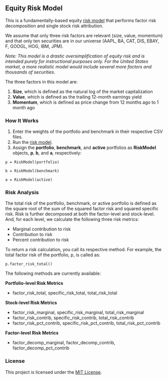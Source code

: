 ## Equity Risk Model

This is a fundamentally-based equity [risk model](/equity_risk_model.py) that performs factor risk decomposition and single stock risk attribution. 

We assume that only three risk factors are relevant (size, value, momentum) and that only ten securities are in our universe (AAPL, BA, CAT, DIS, EBAY, F, GOOGL, HOG, IBM, JPM).

*Note: This model is a drastic oversimplification of equity risk and is intended purely for instructional purposes only. For the United States market, a more realistic model would include several more factors and thousands of securities.*

The three factors in this model are:

1. **Size**, which is defined as the natural log of the market capitalization
2. **Value**, which is defined as the trailing 12-month earnings yield
3. **Momentum**, which is defined as price change from 12 months ago to 1 month ago

### How It Works

1. Enter the weights of the portfolio and benchmark in their respective CSV files.
2. Run the [risk model](/equity_risk_model.py).
3. Assign the **portfolio**, **benchmark**, and **active** portfolios as **RiskModel** objects, **p**, **b**, and **a**, respectively:
```
p = RiskModel(portfolio)
```
```
b = RiskModel(benchmark)
```
```
a = RiskModel(active)
```

### Risk Analysis

The total risk of the portfolio, benchmark, or active portfolio is defined as the square root of the sum of the squared factor risk and squared specific risk. Risk is further decomposed at both the factor-level and stock-level. And, for each level, we calculate the following three risk metrics:

- Marginal contribution to risk
- Contribution to risk
- Percent contribution to risk

To return a risk calculation, you call its respective method. For example, the total factor risk of the portfolio, p, is called as:

```
p.factor_risk_total()
```

The following methods are currently available:

**Portfolio-level Risk Metrics**
- factor_risk_total, specific_risk_total, total_risk_total

**Stock-level Risk Metrics**
- factor_risk_marginal, specific_risk_marginal, total_risk_marginal
- factor_risk_contrib, specific_risk_contrib, total_risk_contrib
- factor_risk_pct_contrib, specific_risk_pct_contrib, total_risk_pct_contrib

**Factor-level Risk Metrics**
- factor_decomp_marginal, factor_decomp_contrib, factor_decomp_pct_contrib

### License

This project is licensed under the [MIT License](/LICENSE).